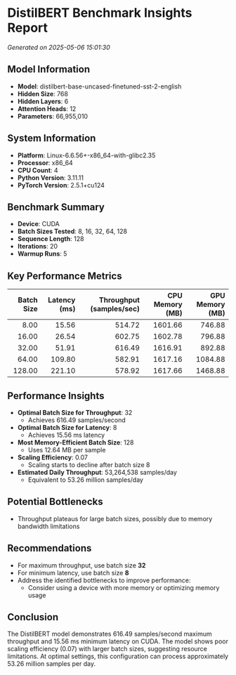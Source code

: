 # DistilBERT Benchmark Insights Report

*Generated on 2025-05-06 15:01:30*

## Model Information

- **Model**: distilbert-base-uncased-finetuned-sst-2-english
- **Hidden Size**: 768
- **Hidden Layers**: 6
- **Attention Heads**: 12
- **Parameters**: 66,955,010

## System Information

- **Platform**: Linux-6.6.56+-x86_64-with-glibc2.35
- **Processor**: x86_64
- **CPU Count**: 4
- **Python Version**: 3.11.11
- **PyTorch Version**: 2.5.1+cu124

## Benchmark Summary

- **Device**: CUDA
- **Batch Sizes Tested**: 8, 16, 32, 64, 128
- **Sequence Length**: 128
- **Iterations**: 20
- **Warmup Runs**: 5

## Key Performance Metrics

|   Batch Size |   Latency (ms) |   Throughput (samples/sec) |   CPU Memory (MB) |   GPU Memory (MB) |
|-------------:|---------------:|---------------------------:|------------------:|------------------:|
|         8.00 |          15.56 |                     514.72 |           1601.66 |            746.88 |
|        16.00 |          26.54 |                     602.75 |           1602.78 |            796.88 |
|        32.00 |          51.91 |                     616.49 |           1616.91 |            892.88 |
|        64.00 |         109.80 |                     582.91 |           1617.16 |           1084.88 |
|       128.00 |         221.10 |                     578.92 |           1617.66 |           1468.88 |

## Performance Insights

- **Optimal Batch Size for Throughput**: 32
  - Achieves 616.49 samples/second
- **Optimal Batch Size for Latency**: 8
  - Achieves 15.56 ms latency
- **Most Memory-Efficient Batch Size**: 128
  - Uses 12.64 MB per sample
- **Scaling Efficiency**: 0.07
  - Scaling starts to decline after batch size 8
- **Estimated Daily Throughput**: 53,264,538 samples/day
  - Equivalent to 53.26 million samples/day

## Potential Bottlenecks

- Throughput plateaus for large batch sizes, possibly due to memory bandwidth limitations

## Recommendations

- For maximum throughput, use batch size **32**
- For minimum latency, use batch size **8**
- Address the identified bottlenecks to improve performance:
  - Consider using a device with more memory or optimizing memory usage

## Conclusion

The DistilBERT model demonstrates 616.49 samples/second maximum throughput and 15.56 ms minimum latency on CUDA. The model shows poor scaling efficiency (0.07) with larger batch sizes, suggesting resource limitations. At optimal settings, this configuration can process approximately 53.26 million samples per day.
